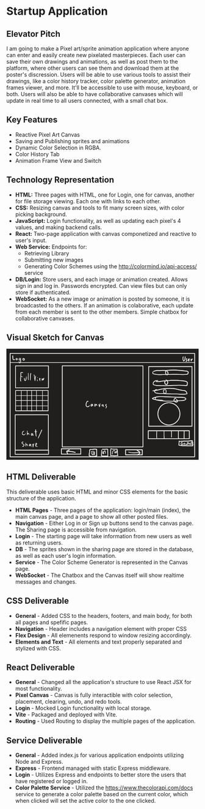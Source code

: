 # Startup Application

## Elevator Pitch

I am going to make a Pixel art/sprite animation application where anyone can enter and easily create new pixelated masterpieces. Each user can save their own drawings and animations, as well as post them to the platform, where other users can see them and download them at the poster's discression. Users will be able to use various tools to assist their drawings, like a color history tracker, color palette generator, animation frames viewer, and more. It'll be accessible to use with mouse, keyboard, or both. Users will also be able to have collaborative canvases which will update in real time to all users connected, with a small chat box.

## Key Features

- Reactive Pixel Art Canvas
- Saving and Publishing sprites and animations
- Dynamic Color Selection in RGBA.
- Color History Tab
- Animation Frame View and Switch

## Technology Representation

- **HTML:** Three pages with HTML, one for Login, one for canvas, another for file storage viewing. Each one with links to each other.
- **CSS:** Resizing canvas and tools to fit many screen sizes, with color picking background.
- **JavaScript:** Login functionality, as well as updating each pixel's 4 values, and making backend calls.
- **React:** Two-page application with canvas componetized and reactive to user's input.
- **Web Service:** Endpoints for:
  - Retrieving Library
  - Submitting new images
  - Generating Color Schemes using the <http://colormind.io/api-access/> service
- **DB/Login:** Store users, and each image or animation created. Allows sign in and log in. Passwords encrypted. Can view files but can only store if authenticated.
- **WebSocket:** As a new image or animation is posted by someone, it is broadcasted to the others. If an animation is colaborative, each update from each member is sent to the other members. Simple chatbox for collaborative canvases.

## Visual Sketch for Canvas

![A small preview of the general outline of the pixel art canvas and the tools given to the user.](https://github.com/TheDavSmasher/startup/blob/main/CanvasRoughSketch.png)

## HTML Deliverable

This deliverable uses basic HTML and minor CSS elements for the basic structure of the application.

- **HTML Pages** - Three pages of the application: login/main (index), the main canvas page, and a page to show all other posted files.
- **Navigation** - Either Log in or Sign up buttons send to the canvas page. The Sharing page is accessible from navigation.
- **Login** - The starting page will take information from new users as well as returning users.
- **DB** - The sprites shown in the sharing page are stored in the database, as well as each user's login information.
- **Service** - The Color Scheme Generator is represented in the Canvas page.
- **WebSocket** - The Chatbox and the Canvas itself will show realtime messages and changes.

## CSS Deliverable

- **General** - Added CSS to the headers, footers, and main body, for both all pages and spefific pages.
- **Navigation** - Header includes a navigation element with proper CSS
- **Flex Design** - All elemenents respond to window resizing accordingly.
- **Elements and Text** - All elements and text properly separated and stylized with CSS.

## React Deliverable

- **General** - Changed all the application's structure to use React JSX for most functionality.
- **Pixel Canvas** - Canvas is fully interactible with color selection, placement, clearing, undo, and redo tools.
- **Login** - Mocked Login functionality with local storage.
- **Vite** - Packaged and deployed with Vite.
- **Routing** - Used Routing to display the multiple pages of the application.

## Service Deliverable

- **General** - Added index.js for various application endpoints utilizing Node and Express.
- **Express** - Frontend managed with static Express middleware.
- **Login** - Utilizes Express and endpoints to better store the users that have registered or logged in.
- **Color Palette Service** - Utilized the <https://www.thecolorapi.com/docs> service to generate a color palette based on the current color, which when clicked will set the active color to the one clicked.
